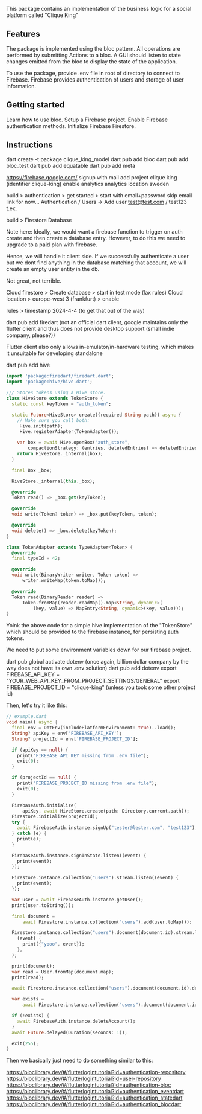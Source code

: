 <!--
This README describes the package. If you publish this package to pub.dev,
this README's contents appear on the landing page for your package.

For information about how to write a good package README, see the guide for
[writing package pages](https://dart.dev/guides/libraries/writing-package-pages).

For general information about developing packages, see the Dart guide for
[creating packages](https://dart.dev/guides/libraries/create-library-packages)
and the Flutter guide for
[developing packages and plugins](https://flutter.dev/developing-packages).
-->

This package contains an implementation of the business logic for a social platform called "Clique King"

## Features

The package is implemented using the bloc pattern.
All operations are performed by submitting Actions to a bloc.
A GUI should listen to state changes emitted from the bloc to display the state of the application.

To use the package, provide .env file in root of directory to connect to Firebase.
Firebase provides authentication of users and storage of user information.

## Getting started

Learn how to use bloc.
Setup a Firebase project.
Enable Firebase authentication methods.
Initialize Firebase Firestore.

## Instructions

dart create -t package clique_king_model
dart pub add bloc
dart pub add bloc_test
dart pub add equatable
dart pub add meta

https://firebase.google.com/
signup with mail
add project
clique king (identifier clique-king)
enable analytics
analytics location sweden

build > authentication > get started > start with email+password
skip email link for now...
Authentication / Users -> Add user
test@test.com / test123 t.ex.

build > Firestore Database

Note here: Ideally, we would want a firebase function to trigger on auth create and then create a database entry.
However, to do this we need to upgrade to a paid plan with firebase.

Hence, we will handle it client side. If we successfully authenticate a user but we dont find anything in the database matching that account, we will create an empty user entity in the db.

Not great, not terrible.

Cloud firestore > Create database > start in test mode (lax rules)
Cloud location > europe-west 3 (frankfurt) > enable

rules > timestamp 2024-4-4 (to get that out of the way)

dart pub add firedart (not an official dart client, google maintains only the flutter client and thus does not provide desktop support (small indie company, please?))

Flutter client also only allows in-emulator/in-hardware testing, which makes it unsuitable for developing standalone

dart pub add hive

```dart
import 'package:firedart/firedart.dart';
import 'package:hive/hive.dart';

/// Stores tokens using a Hive store.
class HiveStore extends TokenStore {
  static const keyToken = "auth_token";

  static Future<HiveStore> create({required String path}) async {
    // Make sure you call both:
     Hive.init(path);
     Hive.registerAdapter(TokenAdapter());

    var box = await Hive.openBox("auth_store",
        compactionStrategy: (entries, deletedEntries) => deletedEntries > 50);
    return HiveStore._internal(box);
  }

  final Box _box;

  HiveStore._internal(this._box);

  @override
  Token read() => _box.get(keyToken);

  @override
  void write(Token? token) => _box.put(keyToken, token);

  @override
  void delete() => _box.delete(keyToken);
}

class TokenAdapter extends TypeAdapter<Token> {
  @override
  final typeId = 42;

  @override
  void write(BinaryWriter writer, Token token) =>
      writer.writeMap(token.toMap());

  @override
  Token read(BinaryReader reader) =>
      Token.fromMap(reader.readMap().map<String, dynamic>(
          (key, value) => MapEntry<String, dynamic>(key, value)));
}
```

Yoink the above code for a simple hive implementation of the "TokenStore" which should be provided to the firebase instance, for persisting auth tokens.

We need to put some environment variables down for our firebase project.

dart pub global activate dotenv (once again, billion dollar company by the way does not have its own .env solution)
dart pub add dotenv
export FIREBASE_API_KEY = "YOUR_WEB_API_KEY_FROM_PROJECT_SETTINGS/GENERAL"
export FIREBASE_PROJECT_ID = "clique-king" (unless you took some other project id)

Then, let's try it like this:

```dart
// example.dart
void main() async {
  final env = DotEnv(includePlatformEnvironment: true)..load();
  String? apiKey = env['FIREBASE_API_KEY'];
  String? projectId = env['FIREBASE_PROJECT_ID'];

  if (apiKey == null) {
    print("FIREBASE_API_KEY missing from .env file");
    exit(0);
  }

  if (projectId == null) {
    print("FIREBASE_PROJECT_ID missing from .env file");
    exit(0);
  }

  FirebaseAuth.initialize(
      apiKey, await HiveStore.create(path: Directory.current.path));
  Firestore.initialize(projectId);
  try {
    await FirebaseAuth.instance.signUp("tester@lester.com", "test123");
  } catch (e) {
    print(e);
  }

  FirebaseAuth.instance.signInState.listen((event) {
    print(event);
  });

  Firestore.instance.collection("users").stream.listen((event) {
    print(event);
  });

  var user = await FirebaseAuth.instance.getUser();
  print(user.toString());

  final document =
      await Firestore.instance.collection("users").add(user.toMap());

  Firestore.instance.collection("users").document(document.id).stream.listen(
    (event) {
      print({"yooo", event});
    },
  );

  print(document);
  var read = User.fromMap(document.map);
  print(read);

  await Firestore.instance.collection("users").document(document.id).delete();

  var exists =
      await Firestore.instance.collection("users").document(document.id).exists;

  if (!exists) {
    await FirebaseAuth.instance.deleteAccount();
  }
  await Future.delayed(Duration(seconds: 1));

  exit(255);
}

```

Then we basically just need to do something similar to this:

https://bloclibrary.dev/#/flutterlogintutorial?id=authentication-repository
https://bloclibrary.dev/#/flutterlogintutorial?id=user-repository
https://bloclibrary.dev/#/flutterlogintutorial?id=authentication-bloc
https://bloclibrary.dev/#/flutterlogintutorial?id=authentication_eventdart
https://bloclibrary.dev/#/flutterlogintutorial?id=authentication_statedart
https://bloclibrary.dev/#/flutterlogintutorial?id=authentication_blocdart
